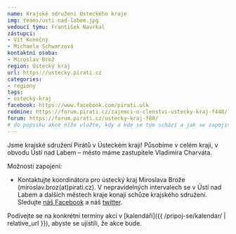 ```yaml
---
name: Krajské sdružení Ústeckého kraje
img: teams/usti-nad-labem.jpg
vedoucí týmu: František Navrkal
zástupci:
- Vít Konečný
- Michaela Schwarzová
kontaktní osoba:
- Miroslav Brož
region: Ústecký kraj
url: https://ustecky.pirati.cz
categories:
- regiony
tags:
- ústecký-kraj
facebook: https://www.facebook.com/pirati.ulk
redmine: https://forum.pirati.cz/zajemci-o-clenstvi-ustecky-kraj-f448/
forum: https://forum.pirati.cz/ustecky-kraj-f88/
# do popisku akce níže vložte, kdy a kde se tým schází a jak se zapojit
---
```


Jsme krajské sdružení Pirátů v Ústeckém kraji! Působíme v celém kraji, v obvodu Ústí nad Labem – město máme zastupitele Vladimíra Charváta.

Možnosti zapojení:

* Kontaktujte koordinátora pro ústecký kraj Miroslava Brože (miroslav.broz(at)pirati.cz). V nepravidelných intervalech se v Ústí nad Labem a dalších městech kraje konají schůze krajského sdružení. Sledujte [náš Facebook](https://www.facebook.com/pg/pirati.ulk/events/) a náš [twitter](https://twitter.com/PiratiUstecko).

Podívejte se na konkrétní termíny akcí v [kalendáři]({{ /pripoj-se/kalendar/ | relative_url }}),
abyste se ujistili, že akce bude.
